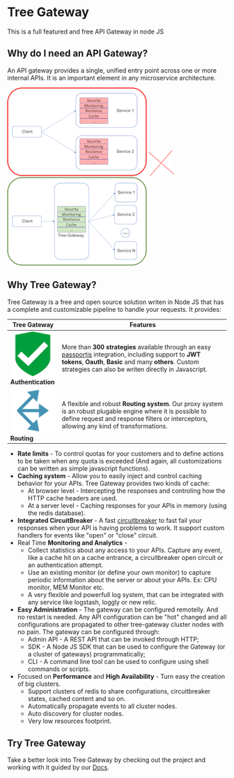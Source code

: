 # Tree Gateway
This is a full featured and free API Gateway in node JS

## Why do I need an API Gateway?

An API gateway provides a single, unified entry point across one or more internal APIs. It is an important element in any microservice architecture.

![No Gateway](images/no-gateway.png) ![Versus](images/versus.png) ![Tree Gateway](images/gateway.png)


## Why Tree Gateway?

Tree Gateway is a free and open source solution writen in Node JS that has a complete and customizable pipeline to handle your requests.
It provides:

|Tree Gateway  | Features |
| --| --| 
|![Authentication](images/security.png) <br/>**Authentication** | More than **300 strategies** available through an easy [passportjs](http://passportjs.org/) integration, including support to **JWT tokens**, **Oauth**, **Basic** and many **others**. Custom strategies can also be writen directly in Javascript.|
| ![Routing](images/routing.png) <br/>**Routing** | A flexible and robust **Routing system**. Our proxy system is an robust plugable engine where it is possible to define request and response filters or interceptors, allowing any kind of transformations.| 



  - **Rate limits** - To control quotas for your customers and to define actions to be taken when any quota is exceeded (And again, all customizations can be written as simple javascript functions).
  - **Caching system** - Allow you to easily inject and control caching behavior for your APIs. Tree Gateway provides two kinds of cache:
    - At browser level - Intercepting the responses and controling how the HTTP cache headers are used.
    - At a server level - Caching responses for your APIs in memory (using the redis database).
  - **Integrated CircuitBreaker** - A fast [circuitbreaker](https://martinfowler.com/bliki/CircuitBreaker.html) to fast fail your responses when your API is having problems to work. It support custom handlers for events like "open" or "close" circuit.
  - Real Time **Monitoring and Analytics** - 
    - Collect statistics about any access to your APIs. Capture any event, like a cache hit on a cache entrance, a circuitbreaker open circuit or an authentication attempt.
    - Use an existing monitor (or define your own monitor) to capture periodic information about the server or about your APIs. Ex: CPU monitor, MEM Monitor etc.
    - A very flexible and powerfull log system, that can be integrated with any service like logstash, loggly or new relic.
  - **Easy Administration** - The gateway can be configured remotelly. And no restart is needed. Any API configuration can be "hot" changed and all configurations are propagated to other tree-gateway cluster nodes with no pain. The gateway can be configured through:
    - Admin API - A REST API that can be invoked through HTTP;
    - SDK - A Node JS SDK that can be used to configure the Gateway (or a cluster of gateways) programmatically;
    - CLI - A command line tool can be used to configure using shell commands or scripts.
  - Focused on **Performance** and **High Availability** - Turn easy the creation of big clusters.
    - Support clusters of redis to share configurations, circuitbreaker states, cached content and so on.
    - Automatically propagate events to all cluster nodes.
    - Auto discovery for cluster nodes.
    - Very low resources footprint.

## Try Tree Gateway

Take a better look into Tree Gateway by checking out the project and working with it guided by our [Docs](https://github.com/Leanty/tree-gateway/wiki).